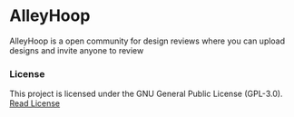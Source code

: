 # AlleyHoop
AlleyHoop is a open community for design reviews where you can upload designs
and invite anyone to review

### License
This project is licensed under the GNU General Public License (GPL-3.0). [Read License][1]

[1]:https://github.com/josephrexme/alleyhoop/blob/master/LICENSE
